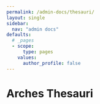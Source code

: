 ```yaml
---
permalink: /admin-docs/thesauri/
layout: single
sidebar:
  nav: "admin docs"
defaults:
  # _pages
  - scope:
      type: pages
    values:
      author_profile: false
---
```

# Arches Thesauri
